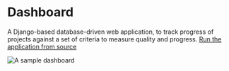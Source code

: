 # Dashboard

A Django-based database-driven web application, to track progress of projects against a set of criteria to measure quality and progress. [Run the application from source](./dashboard#readme)

![A sample dashboard](screenshots/dashboard.png)
